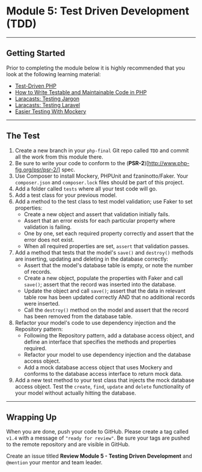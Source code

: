 # Module 5: Test Driven Development (TDD)

***

## Getting Started

Prior to completing the module below it is highly recommended that you look at the following learning material:

- [Test-Driven PHP](http://net.tutsplus.com/sessions/test-driven-php/)
- [How to Write Testable and Maintainable Code in PHP](http://net.tutsplus.com/tutorials/php/how-to-write-testable-and-maintainable-code-in-php/)
- [Laracasts: Testing Jargon](https://laracasts.com/series/testing-jargon)
- [Laracasts: Testing Laravel](https://laracasts.com/series/phpunit-testing-in-laravel)
- [Easier Testing With Mockery](https://tutsplus.com/tutorial/easier-testing-with-mockery/)

***

## The Test

1. Create a new branch in your `php-final` Git repo called `TDD` and commit all the work from this module there.
2. Be sure to write your code to conform to the (**PSR-2**)[http://www.php-fig.org/psr/psr-2/] spec.
3. Use Composer to install Mockery, PHPUnit and fzaninotto/Faker. Your `composer.json` and `composer.lock` files should be part of this project.
4. Add a folder called `tests` where all your test code will go.
5. Add a test class for your previous model.
6. Add a method to the test class to test model validation; use Faker to set properties:
	- Create a new object and assert that validation initially fails.
	- Assert that an error exists for each particular property where validation is failing.
	- One by one, set each required property correctly and assert that the error does not exist.
	- When all required properties are set, `assert` that validation passes.
7. Add a method that tests that the model's `save()` and `destroy()` methods are inserting, updating and deleting in the database correctly:
	- Assert that the model's database table is empty, or note the number of records.
	- Create a new object, populate the properties with Faker and call `save()`; assert that the record was inserted into the database.
	- Update the object and call `save()`; assert that the data in relevant table row has been updated correctly AND that no additional records were inserted.
	- Call the `destroy()` method on the model and assert that the record has been removed from the database table.
8. Refactor your model's code to use dependency injection and the Repository pattern:
	- Following the Repository pattern, add a database access object, and define an interface that specifies the methods and properties required.
	- Refactor your model to use dependency injection and the database access object.
	- Add a mock database access object that uses Mockery and conforms to the database access interface to return mock data.
9. Add a new test method to your test class that injects the mock database access object. Test the `create`, `find`, `update` and `delete` functionality of your model without actually hitting the database.

***

## Wrapping Up

When you are done, push your code to GitHub. Please create a tag called `v1.4` with a message of `"ready for review"`. Be sure your tags are pushed to the remote repository and are visible in GitHub.

Create an issue titled **Review Module 5 - Testing Driven Development** and `@mention` your mentor and team leader.
